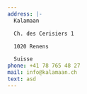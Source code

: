```yaml
---
address: |-
  Kalamaan

  Ch. des Cerisiers 1

  1020 Renens

  Suisse
phone: +41 78 765 48 27
mail: info@kalamaan.ch
text: asd
---
```

